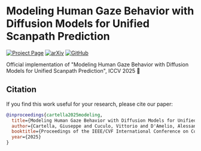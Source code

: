 # Modeling Human Gaze Behavior with Diffusion Models for Unified Scanpath Prediction

[![Project Page](https://img.shields.io/badge/Project-Page-blue)]([https://aimagelab.github.io/DICE](https://github.com/aimagelab/ScanDiff))
[![arXiv](https://img.shields.io/badge/arXiv-Paper-red)](https://arxiv.org/abs/2505.20405)
[![GitHub](https://img.shields.io/badge/GitHub-Code-black)]([https://github.com/aimagelab/DICE](https://github.com/aimagelab/ScanDiff))

Official implementation of "Modeling Human Gaze Behavior with Diffusion Models for Unified Scanpath Prediction", ICCV 2025 🌺

## Citation

If you find this work useful for your research, please cite our paper:

```bibtex
@inproceedings{cartella2025modeling,
  title={Modeling Human Gaze Behavior with Diffusion Models for Unified Scanpath Prediction},
  author={Cartella, Giuseppe and Cuculo, Vittorio and D'Amelio, Alessandro and Cornia, Marcella and Boccignone, Giuseppe and Cucchiara, Rita},
  booktitle={Proceedings of the IEEE/CVF International Conference on Computer Vision},
  year={2025}
}
```
